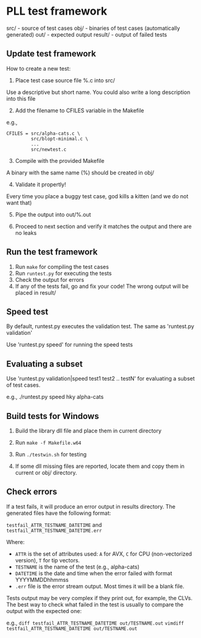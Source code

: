 # PLL test framework

  src/    - source of test cases
  obj/    - binaries of test cases (automatically generated)
  out/    - expected output
  result/ - output of failed tests

## Update test framework

How to create a new test:

1. Place test case source file %.c into src/

  Use a descriptive but short name. 
  You could also write a long description into this file

2. Add the filename to CFILES variable in the Makefile

  e.g.,
  
  ```
  CFILES = src/alpha-cats.c \
           src/blopt-minimal.c \
           ...
           src/newtest.c
  ```
  
3. Compile with the provided Makefile

  A binary with the same name (%) should be created in obj/

4. Validate it propertly!

  Every time you place a buggy test case, god kills a kitten
  (and we do not want that)

5. Pipe the output into out/%.out

6. Proceed to next section and verify it matches the output and there are no leaks

## Run the test framework

1. Run `make` for compiling the test cases
2. Run `runtest.py` for executing the tests
3. Check the output for errors
4. If any of the tests fail, go and fix your code!
   The wrong output will be placed in result/

## Speed test

By default, runtest.py executes the validation test.
The same as 'runtest.py validation'

Use 'runtest.py speed' for running the speed tests

## Evaluating a subset

Use 'runtest.py validation|speed test1 test2 .. testN' for evaluating a
subset of test cases.

e.g., ./runtest.py speed hky alpha-cats

## Build tests for Windows

1. Build the library dll file and place them in current directory

2. Run `make -f Makefile.w64`

3. Run `./testwin.sh` for testing

4. If some dll missing files are reported, locate them and copy them
   in current or obj/ directory.
   
## Check errors

If a test fails, it will produce an error output in results directory. 
The generated files have the following format:

`testfail_ATTR_TESTNAME_DATETIME` and `testfail_ATTR_TESTNAME_DATETIME.err`

Where:
  * `ATTR` is the set of attributes used: `A` for AVX, `C` for CPU (non-vectorized version), `T` for tip vectors.
  * `TESTNAME` is the name of the test (e.g., alpha-cats)
  * `DATETIME` is the date and time when the error failed with format YYYYMMDDhhmmss
  * `.err` file is the error stream output. Most times it will be a blank file.

Tests output may be very complex if they print out, for example, the CLVs. The
best way to check what failed in the test is usually to compare the output with
the expected one:

e.g., `diff testfail_ATTR_TESTNAME_DATETIME out/TESTNAME.out`
      `vimdiff testfail_ATTR_TESTNAME_DATETIME out/TESTNAME.out`

